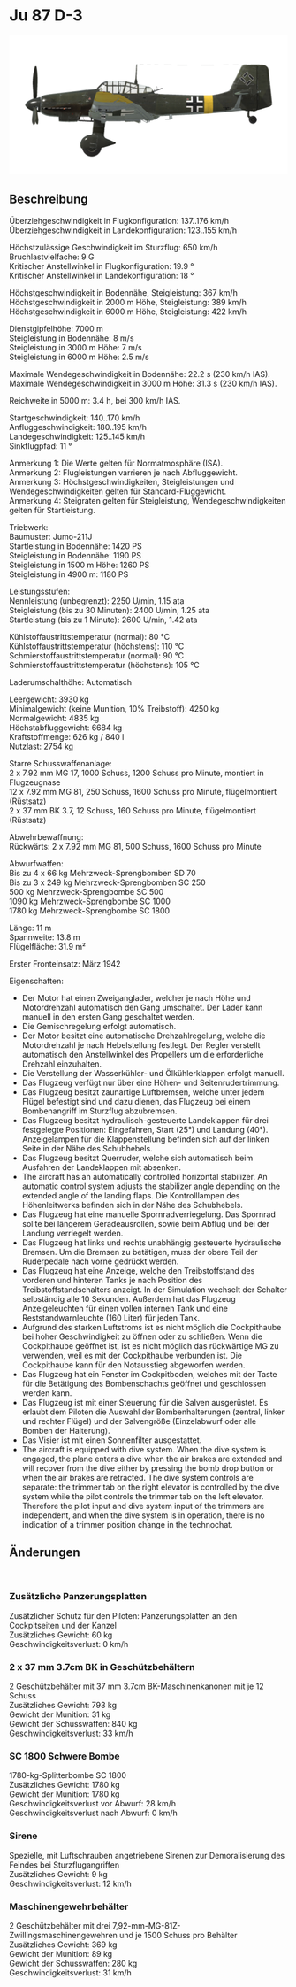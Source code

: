 # Ju 87 D-3  
  
![ju87d3](../images/ju87d3.png)  
  
## Beschreibung  
  
Überziehgeschwindigkeit in Flugkonfiguration: 137..176 km/h  
Überziehgeschwindigkeit in Landekonfiguration: 123..155 km/h  
  
Höchstzulässige Geschwindigkeit im Sturzflug: 650 km/h  
Bruchlastvielfache: 9 G  
Kritischer Anstellwinkel in Flugkonfiguration: 19.9 °  
Kritischer Anstellwinkel in Landekonfiguration: 18 °  
  
Höchstgeschwindigkeit in Bodennähe, Steigleistung: 367 km/h  
Höchstgeschwindigkeit in 2000 m Höhe, Steigleistung: 389 km/h  
Höchstgeschwindigkeit in 6000 m Höhe, Steigleistung: 422 km/h  
  
Dienstgipfelhöhe: 7000 m  
Steigleistung in Bodennähe: 8 m/s  
Steigleistung in 3000 m Höhe: 7 m/s  
Steigleistung in 6000 m Höhe: 2.5 m/s  
  
Maximale Wendegeschwindigkeit in Bodennähe: 22.2 s (230 km/h IAS).  
Maximale Wendegeschwindigkeit in 3000 m Höhe: 31.3 s (230 km/h IAS).  
  
Reichweite in 5000 m: 3.4 h, bei 300 km/h IAS.  
  
Startgeschwindigkeit: 140..170 km/h  
Anfluggeschwindigkeit: 180..195 km/h  
Landegeschwindigkeit: 125..145 km/h  
Sinkflugpfad: 11 °  
  
Anmerkung 1: Die Werte gelten für Normatmosphäre (ISA).  
Anmerkung 2: Flugleistungen varrieren je nach Abfluggewicht.  
Anmerkung 3: Höchstgeschwindigkeiten, Steigleistungen und Wendegeschwindigkeiten gelten für Standard-Fluggewicht.  
Anmerkung 4: Steigraten gelten für Steigleistung, Wendegeschwindigkeiten gelten für Startleistung.  
  
Triebwerk:  
Baumuster: Jumo-211J  
Startleistung in Bodennähe: 1420 PS  
Steigleistung in Bodennähe: 1190 PS  
Steigleistung in 1500 m Höhe: 1260 PS  
Steigleistung in 4900 m: 1180 PS  
  
Leistungsstufen:  
Nennleistung (unbegrenzt): 2250 U/min, 1.15 ata  
Steigleistung (bis zu 30 Minuten): 2400 U/min, 1.25 ata  
Startleistung (bis zu 1 Minute): 2600 U/min, 1.42 ata  
  
Kühlstoffaustrittstemperatur (normal): 80 °C  
Kühlstoffaustrittstemperatur (höchstens): 110 °C  
Schmierstoffaustrittstemperatur (normal): 90 °C  
Schmierstoffaustrittstemperatur (höchstens): 105 °C  
  
Laderumschalthöhe: Automatisch   
  
Leergewicht: 3930 kg  
Minimalgewicht (keine Munition, 10% Treibstoff): 4250 kg  
Normalgewicht: 4835 kg  
Höchstabfluggewicht: 6684 kg  
Kraftstoffmenge: 626 kg / 840 l  
Nutzlast: 2754 kg  
  
Starre Schusswaffenanlage:  
2 x 7.92 mm MG 17, 1000 Schuss, 1200 Schuss pro Minute, montiert in Flugzeugnase  
12 x 7.92 mm MG 81, 250 Schuss, 1600 Schuss pro Minute, flügelmontiert (Rüstsatz)  
2 x 37 mm BK 3.7, 12 Schuss, 160 Schuss pro Minute, flügelmontiert (Rüstsatz)  
  
Abwehrbewaffnung:  
Rückwärts: 2 x 7.92 mm MG 81, 500 Schuss, 1600 Schuss pro Minute  
  
Abwurfwaffen:  
Bis zu 4 x 66 kg Mehrzweck-Sprengbomben SD 70  
Bis zu 3 x 249 kg Mehrzweck-Sprengbomben SC 250  
500 kg Mehrzweck-Sprengbombe SC 500  
1090 kg Mehrzweck-Sprengbombe SC 1000  
1780 kg Mehrzweck-Sprengbombe SC 1800  
  
Länge: 11 m  
Spannweite: 13.8 m  
Flügelfläche: 31.9 m²  
  
Erster Fronteinsatz: März 1942  
  
Eigenschaften:  
- Der Motor hat einen Zweiganglader, welcher je nach Höhe und Motordrehzahl automatisch den Gang umschaltet. Der Lader kann manuell in den ersten Gang geschaltet werden.  
- Die Gemischregelung erfolgt automatisch.  
- Der Motor besitzt eine automatische Drehzahlregelung, welche die Motordrehzahl je nach Hebelstellung festlegt. Der Regler verstellt automatisch den Anstellwinkel des Propellers um die erforderliche Drehzahl einzuhalten.  
- Die Verstellung der Wasserkühler- und Ölkühlerklappen erfolgt manuell.  
- Das Flugzeug verfügt nur über eine Höhen- und Seitenrudertrimmung.  
- Das Flugzeug besitzt zaunartige Luftbremsen, welche unter jedem Flügel befestigt sind und dazu dienen, das Flugzeug bei einem Bombenangriff im Sturzflug abzubremsen.  
- Das Flugzeug besitzt hydraulisch-gesteuerte Landeklappen für drei festgelegte Positionen: Eingefahren, Start (25°) und Landung (40°). Anzeigelampen für die Klappenstellung befinden sich auf der linken Seite in der Nähe des Schubhebels.  
- Das Flugzeug besitzt Querruder, welche sich automatisch beim Ausfahren der Landeklappen mit absenken.  
- The aircraft has an automatically controlled horizontal stabilizer. An automatic control system adjusts the stabilizer angle depending on the extended angle of the landing flaps. Die Kontrolllampen des Höhenleitwerks befinden sich in der Nähe des Schubhebels.  
- Das Flugzeug hat eine manuelle Spornradverriegelung. Das Spornrad sollte bei längerem Geradeausrollen, sowie beim Abflug und bei der Landung verriegelt werden.  
- Das Flugzeug hat links und rechts unabhängig gesteuerte hydraulische Bremsen. Um die Bremsen zu betätigen, muss der obere Teil der Ruderpedale nach vorne gedrückt werden.  
- Das Flugzeug hat eine Anzeige, welche den Treibstoffstand des vorderen und hinteren Tanks je nach Position des Treibstoffstandschalters anzeigt. In der Simulation wechselt der Schalter selbständig alle 10 Sekunden. Außerdem hat das Flugzeug Anzeigeleuchten für einen vollen internen Tank und eine Reststandwarnleuchte (160 Liter) für jeden Tank.  
- Aufgrund des starken Luftstroms ist es nicht möglich die Cockpithaube bei hoher Geschwindigkeit zu öffnen oder zu schließen. Wenn die Cockpithaube geöffnet ist, ist es nicht möglich das rückwärtige MG zu verwenden, weil es mit der Cockpithaube verbunden ist. Die Cockpithaube kann für den Notausstieg abgeworfen werden.  
- Das Flugzeug hat ein Fenster im Cockpitboden, welches mit der Taste für die Betätigung des Bombenschachts geöffnet und geschlossen werden kann.  
- Das Flugzeug ist mit einer Steuerung für die Salven ausgerüstet. Es erlaubt dem Piloten die Auswahl der Bombenhalterungen (zentral, linker und rechter Flügel) und der Salvengröße (Einzelabwurf oder alle Bomben der Halterung).  
- Das Visier ist mit einen Sonnenfilter ausgestattet.  
- The aircraft is equipped with dive system. When the dive system is engaged, the plane enters a dive when the air brakes are extended and will recover from the dive either by pressing the bomb drop button or when the air brakes are retracted. The dive system controls are separate: the trimmer tab on the right elevator is controlled by the dive system while the pilot controls the trimmer tab on the left elevator. Therefore the pilot input and dive system input of the trimmers are independent, and when the dive system is in operation, there is no indication of a trimmer position change in the technochat.  
  
## Änderungen  
  ﻿
  
  
### Zusätzliche Panzerungsplatten  
  
Zusätzlicher Schutz für den Piloten: Panzerungsplatten an den Cockpitseiten und der Kanzel  
Zusätzliches Gewicht: 60 kg  
Geschwindigkeitsverlust: 0 km/h  ﻿
  
  
### 2 x 37 mm 3.7cm BK in Geschützbehältern  
  
2 Geschützbehälter mit 37 mm 3.7cm BK-Maschinenkanonen mit je 12 Schuss  
Zusätzliches Gewicht: 793 kg  
Gewicht der Munition: 31 kg  
Gewicht der Schusswaffen: 840 kg  
Geschwindigkeitsverlust: 33 km/h  ﻿
  
  
### SC 1800 Schwere Bombe  
  
1780-kg-Splitterbombe SC 1800  
Zusätzliches Gewicht: 1780 kg  
Gewicht der Munition: 1780 kg  
Geschwindigkeitsverlust vor Abwurf: 28 km/h  
Geschwindigkeitsverlust nach Abwurf: 0 km/h  ﻿
  
  
### Sirene  
  
Spezielle, mit Luftschrauben angetriebene Sirenen zur Demoralisierung des Feindes bei Sturzflugangriffen  
Zusätzliches Gewicht: 9 kg  
Geschwindigkeitsverlust: 12 km/h  ﻿
  
  
### Maschinengewehrbehälter  
  
2 Geschützbehälter mit drei 7,92-mm-MG-81Z-Zwillingsmaschinengewehren und je 1500 Schuss pro Behälter  
Zusätzliches Gewicht: 369 kg  
Gewicht der Munition: 89 kg  
Gewicht der Schusswaffen: 280 kg  
Geschwindigkeitsverlust: 31 km/h  